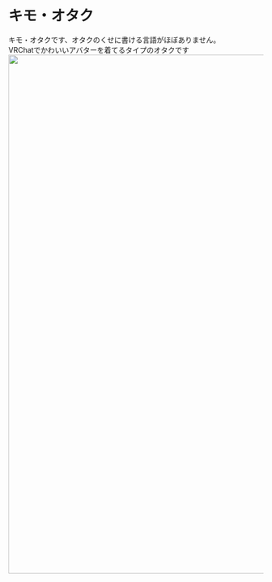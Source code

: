 # キモ・オタク
キモ・オタクです、オタクのくせに書ける言語がほぼありません。<br>
VRChatでかわいいアバターを着てるタイプのオタクです<br>
<img src=https://aatame3.net/ogp.jpg width="683" height="1024">
